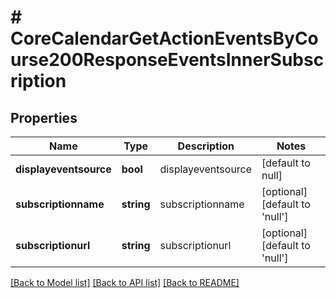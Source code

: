 # # CoreCalendarGetActionEventsByCourse200ResponseEventsInnerSubscription

## Properties

Name | Type | Description | Notes
------------ | ------------- | ------------- | -------------
**displayeventsource** | **bool** | displayeventsource | [default to null]
**subscriptionname** | **string** | subscriptionname | [optional] [default to 'null']
**subscriptionurl** | **string** | subscriptionurl | [optional] [default to 'null']

[[Back to Model list]](../../README.md#models) [[Back to API list]](../../README.md#endpoints) [[Back to README]](../../README.md)
